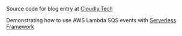 Source code for blog entry at [Cloudly.Tech](https://cloudly.tech/blog/aws-lambda-sqs-trigger/)

Demonstrating how to use AWS Lambda SQS events with [Serverless Framework](https://serverless.com)
